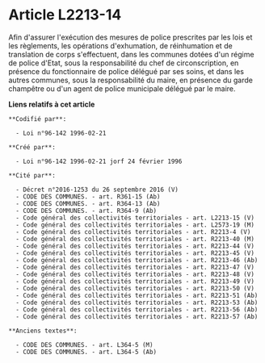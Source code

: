 # Article L2213-14

Afin d'assurer l'exécution des mesures de police prescrites par les lois et les règlements, les opérations d'exhumation, de
réinhumation et de translation de corps s'effectuent, dans les communes dotées d'un régime de police d'Etat, sous la
responsabilité du chef de circonscription, en présence du fonctionnaire de police délégué par ses soins, et dans les autres
communes, sous la responsabilité du maire, en présence du garde champêtre ou d'un agent de police municipale délégué par le
maire.

**Liens relatifs à cet article**

	**Codifié par**:

	  - Loi n°96-142 1996-02-21

	**Créé par**:

	  - Loi n°96-142 1996-02-21 jorf 24 février 1996

	**Cité par**:

	  - Décret n°2016-1253 du 26 septembre 2016 (V)
	  - CODE DES COMMUNES. - art. R361-15 (Ab)
	  - CODE DES COMMUNES. - art. R364-13 (Ab)
	  - CODE DES COMMUNES. - art. R364-9 (Ab)
	  - Code général des collectivités territoriales - art. L2213-15 (V)
	  - Code général des collectivités territoriales - art. L2573-19 (M)
	  - Code général des collectivités territoriales - art. R2213-4 (V)
	  - Code général des collectivités territoriales - art. R2213-40 (M)
	  - Code général des collectivités territoriales - art. R2213-44 (V)
	  - Code général des collectivités territoriales - art. R2213-45 (V)
	  - Code général des collectivités territoriales - art. R2213-46 (Ab)
	  - Code général des collectivités territoriales - art. R2213-47 (V)
	  - Code général des collectivités territoriales - art. R2213-48 (V)
	  - Code général des collectivités territoriales - art. R2213-49 (V)
	  - Code général des collectivités territoriales - art. R2213-50 (V)
	  - Code général des collectivités territoriales - art. R2213-51 (Ab)
	  - Code général des collectivités territoriales - art. R2213-53 (Ab)
	  - Code général des collectivités territoriales - art. R2213-56 (Ab)
	  - Code général des collectivités territoriales - art. R2213-57 (Ab)

	**Anciens textes**:

	  - CODE DES COMMUNES. - art. L364-5 (M)
	  - CODE DES COMMUNES. - art. L364-5 (Ab)
